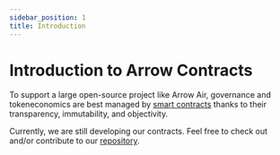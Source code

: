 ```yaml
---
sidebar_position: 1
title: Introduction
---
```


# Introduction to Arrow Contracts

To support a large open-source project like Arrow Air, governance and tokeneconomics are best managed by [smart contracts](https://ethereum.org/en/developers/docs/smart-contracts/) thanks to their transparency, immutability, and objectivity.

Currently, we are still developing our contracts. Feel free to check out and/or contribute to our [repository](https://github.com/Arrow-air/Arrow-Contracts).
